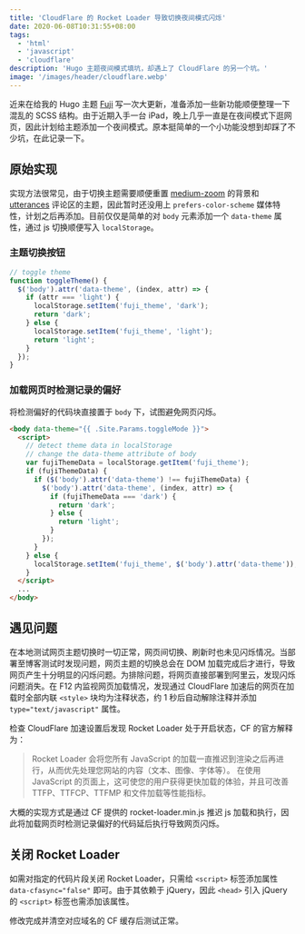 ```yaml
---
title: 'CloudFlare 的 Rocket Loader 导致切换夜间模式闪烁'
date: 2020-06-08T10:31:55+08:00
tags:
  - 'html'
  - 'javascript'
  - 'cloudflare'
description: 'Hugo 主题夜间模式填坑，却遇上了 CloudFlare 的另一个坑。'
image: '/images/header/cloudflare.webp'
---
```


近来在给我的 Hugo 主题 [Fuji](https://github.com/dsrkafuu/hugo-theme-fuji) 写一次大更新，准备添加一些新功能顺便整理一下混乱的 SCSS 结构。由于近期入手一台 iPad，晚上几乎一直是在夜间模式下逛网页，因此计划给主题添加一个夜间模式。原本挺简单的一个小功能没想到却踩了不少坑，在此记录一下。

<!--more-->

## 原始实现

实现方法很常见，由于切换主题需要顺便重置 [medium-zoom](https://github.com/francoischalifour/medium-zoom) 的背景和 [utterances](https://utteranc.es/) 评论区的主题，因此暂时还没用上 `prefers-color-scheme` 媒体特性，计划之后再添加。目前仅仅是简单的对 `body` 元素添加一个 `data-theme` 属性，通过 js 切换顺便写入 `localStorage`。

### 主题切换按钮

```js
// toggle theme
function toggleTheme() {
  $('body').attr('data-theme', (index, attr) => {
    if (attr === 'light') {
      localStorage.setItem('fuji_theme', 'dark');
      return 'dark';
    } else {
      localStorage.setItem('fuji_theme', 'light');
      return 'light';
    }
  });
}
```

### 加载网页时检测记录的偏好

将检测偏好的代码块直接置于 `body` 下，试图避免网页闪烁。

```html
<body data-theme="{{ .Site.Params.toggleMode }}">
  <script>
    // detect theme data in localStorage
    // change the data-theme attribute of body
    var fujiThemeData = localStorage.getItem('fuji_theme');
    if (fujiThemeData) {
      if ($('body').attr('data-theme') !== fujiThemeData) {
        $('body').attr('data-theme', (index, attr) => {
          if (fujiThemeData === 'dark') {
            return 'dark';
          } else {
            return 'light';
          }
        });
      }
    } else {
      localStorage.setItem('fuji_theme', $('body').attr('data-theme'));
    }
  </script>
  ...
</body>
```

## 遇见问题

在本地测试网页主题切换时一切正常，网页间切换、刷新时也未见闪烁情况。当部署至博客测试时发现问题，网页主题的切换总会在 DOM 加载完成后才进行，导致网页产生十分明显的闪烁问题。为排除问题，将网页直接部署到阿里云，发现闪烁问题消失。在 F12 内监视网页加载情况，发现通过 CloudFlare 加速后的网页在加载时全部内联 `<style>` 块均为注释状态，约 1 秒后自动解除注释并添加 `type="text/javascript"` 属性。

检查 CloudFlare 加速设置后发现 Rocket Loader 处于开启状态，CF 的官方解释为：

> Rocket Loader 会将您所有 JavaScript 的加载一直推迟到渲染之后再进行，从而优先处理您网站的内容（文本、图像、字体等）。
> 在使用 JavaScript 的页面上，这可使您的用户获得更快加载的体验，并且可改善 TTFP、TTFCP、TTFMP 和文件加载等性能指标。

大概的实现方式是通过 CF 提供的 rocket-loader.min.js 推迟 js 加载和执行，因此将加载网页时检测记录偏好的代码延后执行导致网页闪烁。

## 关闭 Rocket Loader

如需对指定的代码片段关闭 Rocket Loader，只需给 `<script>` 标签添加属性 `data-cfasync="false"` 即可。由于其依赖于 jQuery，因此 `<head>` 引入 jQuery 的 `<script>` 标签也需添加该属性。

修改完成并清空对应域名的 CF 缓存后测试正常。
